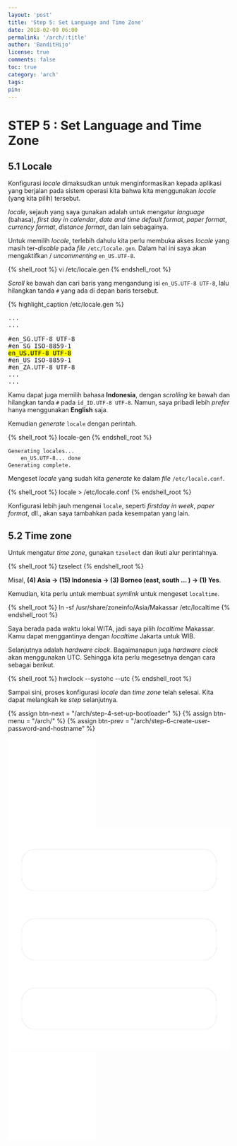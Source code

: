 ```yaml
---
layout: 'post'
title: 'Step 5: Set Language and Time Zone'
date: 2018-02-09 06:00
permalink: '/arch/:title'
author: 'BanditHijo'
license: true
comments: false
toc: true
category: 'arch'
tags:
pin:
---
```



# STEP 5 : Set Language and Time Zone

## 5.1 Locale

Konfigurasi _locale_ dimaksudkan untuk menginformasikan kepada aplikasi yang berjalan pada sistem operasi kita bahwa kita menggunakan _locale_ \(yang kita pilih\) tersebut.

_locale_, sejauh yang saya gunakan adalah untuk mengatur _language_ \(bahasa\), _first day in calendar_, _date and time default format_, _paper format_, _currency format_, _distance format_, dan lain sebagainya.

Untuk memilih _locale_, terlebih dahulu kita perlu membuka akses _locale_ yang masih ter-_disable_ pada _file_ `/etc/locale.gen`. Dalam hal ini saya akan mengaktifkan / _uncommenting_ `en_US.UTF-8`.

{% shell_root %}
vi /etc/locale.gen
{% endshell_root %}

_Scroll_ ke bawah dan cari baris yang mengandung isi `en_US.UTF-8 UTF-8`, lalu hilangkan tanda `#` yang ada di depan baris tersebut.

{% highlight_caption /etc/locale.gen %}
<pre class="caption">
...
...

#en_SG.UTF-8 UTF-8
#en_SG ISO-8859-1
<mark>en_US.UTF-8 UTF-8</mark>
#en_US ISO-8859-1
#en_ZA.UTF-8 UTF-8
...
...
</pre>

Kamu dapat juga memilih bahasa **Indonesia**, dengan _scrolling_ ke bawah dan hilangkan tanda `#` pada `id_ID.UTF-8 UTF-8`. Namun, saya pribadi lebih _prefer_ hanya menggunakan **English** saja.

Kemudian _generate_ `locale` dengan perintah.

{% shell_root %}
locale-gen
{% endshell_root %}

```
Generating locales...
    en_US.UTF-8... done
Generating complete.
```

Mengeset _locale_ yang sudah kita _generate_ ke dalam _file_ `/etc/locale.conf`.

{% shell_root %}
locale > /etc/locale.conf
{% endshell_root %}

Konfigurasi lebih jauh mengenai `locale`, seperti _firstday in week_, _paper format_, dll., akan saya tambahkan pada kesempatan yang lain.

## 5.2 Time zone

Untuk mengatur _time zone_, gunakan `tzselect` dan ikuti alur perintahnya.

{% shell_root %}
tzselect
{% endshell_root %}

Misal, **\(4\) Asia → \(15\) Indonesia → \(3\) Borneo \(east, south … \) → \(1\) Yes**.

Kemudian, kita perlu untuk membuat _symlink_ untuk mengeset `localtime`.

{% shell_root %}
ln -sf /usr/share/zoneinfo/Asia/Makassar /etc/localtime
{% endshell_root %}

Saya berada pada waktu lokal WITA, jadi saya pilih _localtime_ Makassar. Kamu dapat menggantinya dengan _localtime_ Jakarta untuk WIB.

Selanjutnya adalah _hardware clock_. Bagaimanapun juga _hardware clock_ akan menggunakan UTC. Sehingga kita perlu megesetnya dengan cara sebagai berikut.

{% shell_root %}
hwclock --systohc --utc
{% endshell_root %}

Sampai sini, proses konfigurasi _locale_ dan _time zone_ telah selesai. Kita dapat melangkah ke _step_ selanjutnya.



<!-- NEXT PREV BUTTON -->
{% assign btn-next = "/arch/step-4-set-up-bootloader" %}
{% assign btn-menu = "/arch/" %}
{% assign btn-prev = "/arch/step-6-create-user-password-and-hostname" %}
<div class="post-nav">
<a class="btn-blue-l" href="{{ btn-next }}"><img class="btn-img" src="/assets/img/logo/logo_ap.png"></a>
<a class="btn-blue-c" href="{{ btn-menu }}"><img class="btn-img" src="/assets/img/logo/logo_menu.svg"></a>
<a class="btn-blue-r" href="{{ btn-prev }}"><img class="btn-img" src="/assets/img/logo/logo_an.png"></a>
</div>
